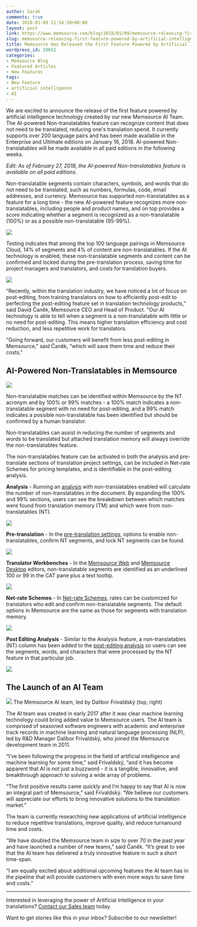 ```yaml
---
author: Sarah
comments: true
date: 2018-01-09 11:54:50+00:00
layout: post
link: https://www.memsource.com/blog/2018/01/09/memsource-releasing-first-feature-powered-by-artificial-intelligence/
slug: memsource-releasing-first-feature-powered-by-artificial-intelligence
title: Memsource Has Released the First Feature Powered by Artificial Intelligence
wordpress_id: 20652
categories:
- Memsource Blog
- Featured Articles
- New Features
tags:
- New Feature
- artificial intelligence
- AI
---
```


We are excited to announce the release of the first feature powered by artificial intelligence technology created by our new Memsource AI Team. The AI-powered Non-translatables feature can recognize content that does not need to be translated, reducing one's translation spend. It currently supports over 200 language pairs and has been made available in the Enterprise and Ultimate editions on January 16, 2018. AI-powered Non-translatables will be made available in all paid editions in the following weeks.



<!-- more -->



_Edit: As of February 27, 2018, the AI-powered Non-translatables feature is available on all paid editions._





Non-translatable segments contain characters, symbols, and words that do not need to be translated, such as numbers, formulas, code, email addresses, and currency. Memsource has supported non-translatables as a feature for a long time - the new AI-powered feature recognizes more non-translatables, including people and product names, and on top provides a score indicating whether a segment is recognized as a non-translatable (100%) or as a possible non-translatable (95-99%).



[![](/uploads/2018/01/Non-translatable-pie-graph.png)](/uploads/2018/01/Non-translatable-pie-graph.png)



Testing indicates that among the top 100 language pairings in Memsource Cloud, 14% of segments and 4% of content are non-translatables. If the AI technology is enabled, these non-translatable segments and content can be confirmed and locked during the pre-translation process, saving time for project managers and translators, and costs for translation buyers.



[![](/uploads/2018/01/Non-translatable-Segments.png)](/uploads/2018/01/Non-translatable-Segments.png)



“Recently, within the translation industry, we have noticed a lot of focus on post-editing, from training translators on how to efficiently post-edit to perfecting the post-editing feature set in translation technology products,” said David Čaněk, Memsource CEO and Head of Product. "Our AI technology is able to tell when a segment is a non-translatable with little or no need for post-editing. This means higher translation efficiency and cost reduction, and less repetitive work for translators.





“Going forward, our customers will benefit from less post-editing in Memsource,” said Čaněk, “which will save them time and reduce their costs.”




## AI-Powered Non-Translatables in Memsource


[![](/uploads/2018/01/AI-Non-translatables-Workbench-numbers.png)](/uploads/2018/01/AI-Non-translatables-Workbench-numbers.png)



Non-translatable matches can be identified within Memsource by the NT acronym and by 100% or 99% matches - a 100% match indicates a non-translatable segment with no need for post-editing, and a 99% match indicates a possible non-translatable has been identified but should be confirmed by a human translator.





Non-translatables can assist in reducing the number of segments and words to be translated but attached translation memory will always override the non-translatables feature.





The non-translatables feature can be activated in both the analysis and pre-translate sections of translation project settings, can be included in Net-rate Schemes for pricing templates, and is identifiable in the post-editing analysis.





**Analysis** - Running an [analysis](https://wiki.memsource.com/wiki/Memsource_Cloud_User_Manual#Analyze) with non-translatables enabled will calculate the number of non-translatables in the document. By expanding the 100% and 99% sections, users can see the breakdown between which matches were found from translation memory (TM) and which were from non-translatables (NT).



[![](/uploads/2018/01/AI-NTs_Default_Analysis.png)](/uploads/2018/01/AI-NTs_Default_Analysis.png)



**Pre-translation** - In the [pre-translation settings](https://wiki.memsource.com/wiki/Memsource_Cloud_User_Manual#Pre-translate), options to enable non-translatables, confirm NT segments, and lock NT segments can be found.



[![](/uploads/2018/01/AI-NTs_PreTranslate_Settings-e1517299371288.png)](/uploads/2018/01/AI-NTs_PreTranslate_Settings-e1517299371288.png)



**Translator Workbenches** - In the [Memsource Web](https://wiki.memsource.com/wiki/Memsource_Web_Editor_User_Manual#CAT_Pane) and [Memsource Desktop](https://wiki.memsource.com/wiki/Post-editing_Analysis) editors, non-translatable segments are identified as an underlined 100 or 99 in the CAT pane plus a text tooltip.



[![](/uploads/2018/01/AI-Non-translatables-Workbench.png)](/uploads/2018/01/AI-Non-translatables-Workbench.png)



**Net-rate Schemes** - In [Net-rate Schemes](https://wiki.memsource.com/wiki/Translation_Discount_Scheme), rates can be customized for translators who edit and confirm non-translatable segments. The default options in Memsource are the same as those for segments with translation memory.



[![](/uploads/2018/03/Net-rate-schemes-NTs.png)](/uploads/2018/03/Net-rate-schemes-NTs.png)



**Post Editing Analysis** - Similar to the Analysis feature, a non-translatables (NT) column has been added to the [post-editing analysis](https://wiki.memsource.com/wiki/Post-editing_Analysis) so users can see the segments, words, and characters that were processed by the NT feature in that particular job.



[![](/uploads/2018/01/AI-NTs_Post-Editing_analysis.png)](/uploads/2018/01/AI-NTs_Post-Editing_analysis.png)


## The Launch of an AI Team


[![](/uploads/2018/01/AI-Team.jpg)](/uploads/2018/01/AI-Team.jpg) The Memsource AI team, led by Dalibor Frívaldský (top, right)



The AI team was created in early 2017 after it was clear machine learning technology could bring added value to Memsource users. The AI team is comprised of seasoned software engineers with academic and enterprise track records in machine learning and natural language processing (NLP), led by R&D Manager Dalibor Frívaldský, who joined the Memsource development team in 2011.





“I’ve been following the progress in the field of artificial intelligence and machine learning for some time,” said Frívaldský, “and it has become apparent that AI is not just a buzzword - it is a tangible, innovative, and breakthrough approach to solving a wide array of problems.





“The first positive results came quickly and I’m happy to say that AI is now an integral part of Memsource,” said Frívaldský. “We believe our customers will appreciate our efforts to bring innovative solutions to the translation market.”





The team is currently researching new applications of artificial intelligence to reduce repetitive translations, improve quality, and reduce turnaround time and costs.





“We have doubled the Memsource team in size to over 70 in the past year and have launched a number of new teams,” said Čaněk. “It’s great to see that the AI team has delivered a truly innovative feature in such a short time-span.





“I am equally excited about additional upcoming features the AI team has in the pipeline that will provide customers with even more ways to save time and costs.”





---





Interested in leveraging the power of Artificial Intelligence in your translations? [Contact our Sales team](https://www.memsource.com/artificial-intelligence-translation-management-system) today.













Want to get stories like this in your inbox? Subscribe to our newsletter!












